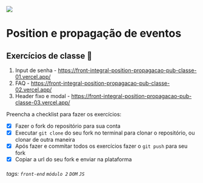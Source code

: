 ![](https://i.imgur.com/xG74tOh.png)

# Position e propagação de eventos

## Exercícios de classe 🏫

1. Input de senha - <https://front-integral-position-propagacao-pub-classe-01.vercel.app/>
2. FAQ - <https://front-integral-position-propagacao-pub-classe-02.vercel.app/>
3. Header fixo e modal - <https://front-integral-position-propagacao-pub-classe-03.vercel.app/>

Preencha a checklist para fazer os exercícios:

- [X] Fazer o fork do repositório para sua conta
- [X] Executar `git clone` do seu fork no terminal para clonar o repositório, ou clonar de outra maneira
- [X] Após fazer e commitar todos os exercícios fazer o `git push` para seu fork
- [X] Copiar a url do seu fork e enviar na plataforma

###### tags: `front-end` `módulo 2` `DOM` `JS`
